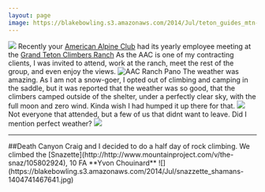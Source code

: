 ```yaml
---
layout: page
image: https://blakebowling.s3.amazonaws.com/2014/Jul/teton_guides_mtn-1404739362383.jpg
---
```


![](https://blakebowling.s3.amazonaws.com/2014/Jul/teton_guides_mtn-1404739362383.jpg)
Recently your [American Alpine Club](http://www.americanalpineclub.org) had its yearly employee meeting at the [Grand Teton Climbers Ranch](http://americanalpineclub.org/p/grand_teton_climbers_ranch)
As the AAC is one of my contracting clients, I was invited to attend, work at the ranch, meet the rest of the group, and even enjoy the views.
![AAC Ranch Pano](https://blakebowling.s3.amazonaws.com/2014/Jul/AAC_ranch_pano-1404739192648.jpg)
The weather was amazing. As I am not a snow-goer, I opted out of climbing and camping in the saddle, but it was reported that the weather was so good, that the climbers camped outside of the shelter, under a perfectly clear sky, with the full moon and zero wind. Kinda wish I had humped it up there for that.
![](https://blakebowling.s3.amazonaws.com/2014/Jul/AAC_tetons_group-1404739240487.jpg)
Not everyone that attended, but a few of us that didnt want to leave.
Did I mention perfect weather?
![](https://blakebowling.s3.amazonaws.com/2014/Jul/aac_ranch_cabin-1404742227773.jpg)
<hr>
##Death Canyon
Craig and I decided to do a half day of rock climbing. We climbed the [Snazette](http://http://www.mountainproject.com/v/the-snaz/105802924), 10 FA **Yvon Chouinard**
![](https://blakebowling.s3.amazonaws.com/2014/Jul/snazzette_shamans-1404741467641.jpg)